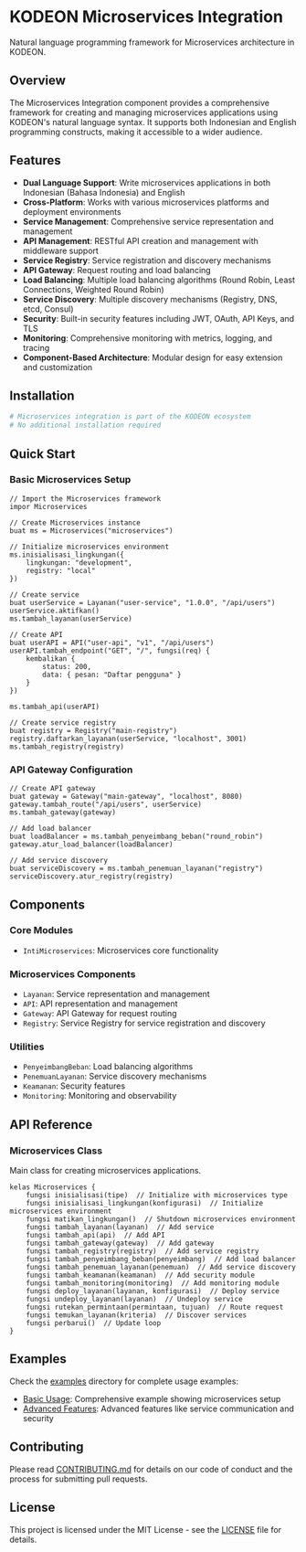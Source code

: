 # KODEON Microservices Integration

Natural language programming framework for Microservices architecture in KODEON.

## Overview

The Microservices Integration component provides a comprehensive framework for creating and managing microservices applications using KODEON's natural language syntax. It supports both Indonesian and English programming constructs, making it accessible to a wider audience.

## Features

-   **Dual Language Support**: Write microservices applications in both Indonesian (Bahasa Indonesia) and English
-   **Cross-Platform**: Works with various microservices platforms and deployment environments
-   **Service Management**: Comprehensive service representation and management
-   **API Management**: RESTful API creation and management with middleware support
-   **Service Registry**: Service registration and discovery mechanisms
-   **API Gateway**: Request routing and load balancing
-   **Load Balancing**: Multiple load balancing algorithms (Round Robin, Least Connections, Weighted Round Robin)
-   **Service Discovery**: Multiple discovery mechanisms (Registry, DNS, etcd, Consul)
-   **Security**: Built-in security features including JWT, OAuth, API Keys, and TLS
-   **Monitoring**: Comprehensive monitoring with metrics, logging, and tracing
-   **Component-Based Architecture**: Modular design for easy extension and customization

## Installation

```bash
# Microservices integration is part of the KODEON ecosystem
# No additional installation required
```

## Quick Start

### Basic Microservices Setup

```kodeon
// Import the Microservices framework
impor Microservices

// Create Microservices instance
buat ms = Microservices("microservices")

// Initialize microservices environment
ms.inisialisasi_lingkungan({
    lingkungan: "development",
    registry: "local"
})

// Create service
buat userService = Layanan("user-service", "1.0.0", "/api/users")
userService.aktifkan()
ms.tambah_layanan(userService)

// Create API
buat userAPI = API("user-api", "v1", "/api/users")
userAPI.tambah_endpoint("GET", "/", fungsi(req) {
    kembalikan {
        status: 200,
        data: { pesan: "Daftar pengguna" }
    }
})

ms.tambah_api(userAPI)

// Create service registry
buat registry = Registry("main-registry")
registry.daftarkan_layanan(userService, "localhost", 3001)
ms.tambah_registry(registry)
```

### API Gateway Configuration

```kodeon
// Create API gateway
buat gateway = Gateway("main-gateway", "localhost", 8080)
gateway.tambah_route("/api/users", userService)
ms.tambah_gateway(gateway)

// Add load balancer
buat loadBalancer = ms.tambah_penyeimbang_beban("round_robin")
gateway.atur_load_balancer(loadBalancer)

// Add service discovery
buat serviceDiscovery = ms.tambah_penemuan_layanan("registry")
serviceDiscovery.atur_registry(registry)
```

## Components

### Core Modules

-   `IntiMicroservices`: Microservices core functionality

### Microservices Components

-   `Layanan`: Service representation and management
-   `API`: API representation and management
-   `Gateway`: API Gateway for request routing
-   `Registry`: Service Registry for service registration and discovery

### Utilities

-   `PenyeimbangBeban`: Load balancing algorithms
-   `PenemuanLayanan`: Service discovery mechanisms
-   `Keamanan`: Security features
-   `Monitoring`: Monitoring and observability

## API Reference

### Microservices Class

Main class for creating microservices applications.

```kodeon
kelas Microservices {
    fungsi inisialisasi(tipe)  // Initialize with microservices type
    fungsi inisialisasi_lingkungan(konfigurasi)  // Initialize microservices environment
    fungsi matikan_lingkungan()  // Shutdown microservices environment
    fungsi tambah_layanan(layanan)  // Add service
    fungsi tambah_api(api)  // Add API
    fungsi tambah_gateway(gateway)  // Add gateway
    fungsi tambah_registry(registry)  // Add service registry
    fungsi tambah_penyeimbang_beban(penyeimbang)  // Add load balancer
    fungsi tambah_penemuan_layanan(penemuan)  // Add service discovery
    fungsi tambah_keamanan(keamanan)  // Add security module
    fungsi tambah_monitoring(monitoring)  // Add monitoring module
    fungsi deploy_layanan(layanan, konfigurasi)  // Deploy service
    fungsi undeploy_layanan(layanan)  // Undeploy service
    fungsi rutekan_permintaan(permintaan, tujuan)  // Route request
    fungsi temukan_layanan(kriteria)  // Discover services
    fungsi perbarui()  // Update loop
}
```

## Examples

Check the [examples](examples/) directory for complete usage examples:

-   [Basic Usage](examples/basic-usage.kodeon): Comprehensive example showing microservices setup
-   [Advanced Features](examples/advanced.kodeon): Advanced features like service communication and security

## Contributing

Please read [CONTRIBUTING.md](../../CONTRIBUTING.md) for details on our code of conduct and the process for submitting pull requests.

## License

This project is licensed under the MIT License - see the [LICENSE](../../LICENSE) file for details.
